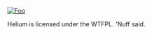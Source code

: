 [![Foo](http://image.ible.gq/images/Mn2SCpR.png)](http://www.wtfpl.net/)

Helium is licensed under the WTFPL. 'Nuff said.